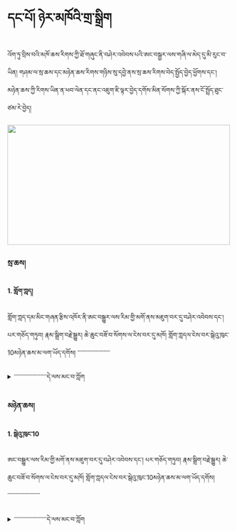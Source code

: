# དང་པོ། ཉེར་མཁོའི་གྲ་སྒྲིག

འོག་ཏུ་བྲིས་བའི་མཁོ་ཆས་རིགས་ཀྱི་ཐོ་གཞུང་ནི་བཤེར་འབེབས་པའི་ཨང་བསྒྱར་ལས་གཞི་ལ་མེད་དུ་མི་རུང་བ་ཡིན། གཤམ་ལ་སྲ་ཆས་དང་མཉེན་ཆས་རིགས་གཉིས་སུ་དབྱེ་ནས་སྲ་ཆས་རིགས་བེད་སྤྱོད་བྱེད་ཕྱོགས་དང་། མཉེན་ཆས་ཀྱི་རིགས་ཡིན་ན་ཕབ་ལེན་དང་ནང་འཇུག་ཇི་ལྟར་བྱེད་དགོས་མིན་སོགས་ཀྱི་སྐོར་ནས་ངོ་སྤྲོད་ཐུང་ཙམ་རེ་བྱེད།

<img src="https://user-images.githubusercontent.com/42564256/77600625-708cf780-6f43-11ea-845f-6896d5af980e.PNG" height="270" width="500" >

### སྲ་ཆས།

#### 1. གློག་ཀླད། <br/>
གློག་ཀླད་དམ་མིང་གཞན་རྩིས་འཁོར་ནི་ཨང་བསྒྱུར་ལས་རིམ་གྱི་མགོ་ནས་མཇུག་བར་དུ་བཤེར་འབེབས་དང་། པར་གཅོད་གཏུབ། རྣམ་སྒྲིག་བརྗེ་སྒྱུར། ཆེ་ཆུང་བཟོ་བ་སོགས་ལ་ངེས་བར་དུ་མཁོ། གློག་ཀླདལ་ངེས་བར་སྒེའུ་ཁུང་10མཉེན་ཆས་མ་ལག་ཡོད་དགོས། ་་་་་་་་་་་་་་་་་་་་་་་་་ 
<details><summary> ་་་་་་་་་་་་་་་་་་་་་་་་་དེ་ལས་མང་བ་ཀློག</summary><blockquote> 

<img src="https://user-images.githubusercontent.com/42564256/77605880-fa8f8d00-6f50-11ea-96d0-cb42d38a5d2f.jpg" height="220" width="270" >

#### 2. བཤེར་ཆས། Fujitsu fi-7160 <br/> 
བཤེས་ཆས་རིགས་མི་འདྲ་བ་མང་པོ་ཞིག་ཡོད་པའི་ནང་ནས་ Fujitsu fi-7160 ནི་དཔེ་ཆ་སྣ་རིང་དང་དེང་དུས་དཔེ་ཆ་སོགས་བཤེར་པར་ལེན་པར་སྟབས་བདེ་ལ་སྤུས་ཀ་ཡག་པོ་ཡོད་པ། བཤེར་ཆས་ཀྱི་བོང་ཚད་ཆུང་ལ་འཁྱེར་བདེ་བ། བཤེར་ཆས་ཀྱི་སྒྲིག་འགོད་ལས་སླ་བོ་ཡོད། འོན་ཀྱང་དཔེ་ཆའི་ཤོག་བུ་རྩབ་རལ་ལམ་འཕྲོ་བརླག་ཤོར་ཡོད་ཚེ་བཤེར་ཆས་འདིའི་ནང་བཤེར་པར་ལེན་མི་ཐུབ།

<img src="https://user-images.githubusercontent.com/42564256/77602360-3e31c900-6f48-11ea-9b9c-b700892d45dc.jpg" height="220" width="250" >

#### 3. ཟ་སྡེར། <br/> 
ཨང་བསྒྱུར་ལས་རིམ་སྐབས་བཤེར་པར་བླངས་རྗེས་མ་ཕྱི་པར་སྣོད། ཉར་ཚགས་པར་སྣོད། དྲ་སྤེལ་པར་སྣོད་སོགས་བརྩམས་ཆོས་རེར་པར་སྣོད་མ་འདྲ་གསུམ་རེ་ཉར་དགོས་པ་དང་། དེ་དག་ཉར་ཚགས་བྱེད་ས་ཟ་སྡེར་དགོས།  ཟ་སྡེར་གཉིས་ཉུང་མཐར་དགོས། ཟ་སྡེར་ཀྱི་གཤོང་ཚད་ག་ཚད་ཆེ་ན་དེ་ཙམ་ཡག 

<img src="https://user-images.githubusercontent.com/42564256/77602776-476f6580-6f49-11ea-9f63-7640c974b99a.jpg" height="220" width="250" >

#### 4. ཐིག་ཤིང་། <br/> 
ཨང་བསྒྱུར་ལས་རིམ་གྱི་བཤེར་པར་ལེན་སྐབས་བཤེར་བྱའི་དཔེ་ཆའི་ཤོག་ངོས་ཀྱི་དཀྱུས་ཞེང་ཚད་བླངས་ནས་སྒྲིག་འགོད་ཀྱི་ནང་དུ་འབྲི་དགོས་བས་ཚད་ལྡན་གྱི་ཐིག་ཤིང་གཅིག་ངེས་པར་དགོས། ཐིག་ཤིང་སྟེང་གི་ཚད་གཞི་ mm ཡོད་པ་ཞིག་ངེས་པར་དུ་དགོས།

<img src="https://user-images.githubusercontent.com/42564256/77603473-290a6980-6f4b-11ea-8c8c-12ff084cc2f3.png" height="220" width="250" >

#### 5. དེབ་ཀྱི་སྒལ་ཚིགས་གཏུབ་གྲི <br/> 
ཨང་བསྒྱུར་ལས་རིམ་སྐབས་དེང་དུས་དཔེ་ཆ་བཤེར་འབེབས་བྱེད་དགོས་ཚེ་དཔེ་ཆའི་སྒལ་ཚིགས་གཏུབ་དགོས། པར་རིས་ནང་གསལ་བཞིན་ཤོག་བུ་གཏུབ་གྲི་འགའ་གྲ་སྒྲིག་བྱས་ནས་འཇོག་དགོས། 
<img src="https://user-images.githubusercontent.com/42564256/77604538-b64ebd80-6f4d-11ea-8d3d-4e59851ba726.jpg" height="220" width="250" >

#### 6. གཏུབ་ལེབ།  <br/> 
གོང་དུ་གསལ་བ་བཞིན་དེབ་ཀྱི་སྒལ་ཚིགས་གཏུབ་སྐབས་ངེས་པར་དུ་གཏུབ་ལེབ་དགོས། གཏུབ་ལེབ་ངོས་སྙོམས་པོ་དང་འཇམ་པ་ཡོད་ན་བཟང་། པར་རིས་ནང་གསལ་བཞིན་གཏུབ་ལེབ་སྔོན་པོ་འམ་ཡང་ན་ཤེལ་སྒོ་བེད་སྤྱོད་བྱས་ན་འགྲིག

<img src="https://user-images.githubusercontent.com/42564256/77604539-b77fea80-6f4d-11ea-984a-7e1cf3076d38.png" height="220" width="250" > 

#### 7. བཤེར་ཆས་གཙང་བཟོའི་སྤྲིན་བལ།  <br/> 
བཤེར་ཆས་ཀྱི་སྟེང་དུ་ཐལ་རྡུལ་ཆགས་པ་སོགས་ཀྱི་སྐབས་གཙང་མ་བཟོ་དགོས། འདིར་སྤྲིན་བལ་མིན་དང་དེ་དང་མཚུངས་བའི་ཕྱིས་རས་སོགས་བེད་སྤྱད་ཆོག

<img src="https://user-images.githubusercontent.com/42564256/77605929-2579e100-6f51-11ea-9a2c-4f3e49a37bc3.jpg" height="220" width="250" > 

#### 8. དཔེ་ཆ་གཙང་བཟོའི་རྔ་ཕྱགས།  <br/> 
དཔེ་ཆ་སྣ་རིང་སོགས་ཡིན་རིང་ཁ་མ་ཕྱེ་བར་བཞག་ཐལ་རྡུལ་ཆགས་པ་སོགས་ཡོད་པས། དཔེ་ཆའི་སྒང་གི་ཐལ་རྡུལ་གཙང་ཕྱགས་དང་དེ་བཞིན་བཤེར་འབེབས་མ་བྱས་སྔོན་ལ་དཔེ་ཆའི་ལྡེབས་མ་རེ་རེ་བཞིན་གཙང་མ་བཟོ་དགོས།

<img src="https://user-images.githubusercontent.com/42564256/77605931-26ab0e00-6f51-11ea-9129-f644ba4fb6eb.jpg" height="220" width="250" >

#### 9. པར་ཆས་ཡོད་སའི་ཁ་པར།  <br/> 
དཔེ་ཆ་མཁོ་སྒྲུབ་བྱེད་སྐབས་དཔེ་ཆ་དངོས་སུ་བཤེར་འབེབས་བྱེད་དགོས་མིན་ཐག་གཅོད་བྱེད་པར་དཔེ་ཆའི་མདུན་ངོས་དང་དཔེ་བསྐྲུན་གསལ་བཤད་སོགས་པར་རྒྱབ་ནས་བསྐུར་དགོས་བས་ངེས་པར་དུ་ཁ་པར་པར་ཆས་ཡོད་པ་ཞིག་ཡིན་ན་ལས་འདི་སྒྲུབ་སྟབས་བདེ་ཡིན།

<img src="https://user-images.githubusercontent.com/42564256/77617995-70572100-6f70-11ea-8dbe-176cc1c9069f.png" height="350" width="250" >

</blockquote></details>

### མཉེན་ཆས།

#### 1. སྒེའུ་ཁུང་10 <br/>
ཨང་བསྒྱུར་ལས་རིམ་གྱི་མགོ་ནས་མཇུག་བར་དུ་བཤེར་འབེབས་དང་། པར་གཅོད་གཏུབ། རྣམ་སྒྲིག་བརྗེ་སྒྱུར། ཆེ་ཆུང་བཟོ་བ་སོགས་ལ་ངེས་བར་དུ་མཁོ། གློག་ཀླདལ་ངེས་བར་སྒེའུ་ཁུང་10མཉེན་ཆས་མ་ལག་ཡོད་དགོས། ་་་་་་་་་་་་་་་་་་་་་་་་་

<details><summary>་་་་་་་་་་་་་་་་་་་་་་་་་དེ་ལས་མང་བ་ཀློག</summary><blockquote>
<img src="https://user-images.githubusercontent.com/42564256/77626290-18281b00-6f80-11ea-924a-2a23741856c9.png" height="230" width="250" >


#### 2. བཤེར་ཆས་མཐུད་སྦྱོར་མཉེན་ཆས། Fijitsu fi-7160 <br/> 
Fijitsu fi-7160 [བཤེར་ཆས](https://github.com/buda-base/digitization-guidelines/wiki/Terminology-%E0%BD%96%E0%BD%A2%E0%BE%A1%E0%BC%8B%E0%BD%86%E0%BD%91%E0%BC%8D-%E6%9C%AF%E8%AF%AD#%E6%89%AB%E6%8F%8F%E5%99%A8-%E0%BD%96%E0%BD%A4%E0%BD%BA%E0%BD%A2%E0%BD%86%E0%BD%A6-scanner)་འདི་རྩིས་འཕྲུལ་ལ་མཐུད་ནས་དཔེ་ཆ་བཤེར་འབེབས་དང་བཤེར་པར་ཞིབ་འཇུག་བཅས་འདི་བརྒྱུད་ནས་བྱེད་དགོས་པ་ཡིན། འདི་དག་ཚང་མ་རྩིས་འཕྲུལ་དང་འབྲེལ་དགོས་དུས་རྩིས་འཕྲུལ་དང་[བཤེར་ཆས](https://github.com/buda-base/digitization-guidelines/wiki/Terminology-%E0%BD%96%E0%BD%A2%E0%BE%A1%E0%BC%8B%E0%BD%86%E0%BD%91%E0%BC%8D-%E6%9C%AF%E8%AF%AD#%E6%89%AB%E6%8F%8F%E5%99%A8-%E0%BD%96%E0%BD%A4%E0%BD%BA%E0%BD%A2%E0%BD%86%E0%BD%A6-scanner)་གཉིས་མཐུད་སྦྱོར་བྱེད་པའི་མཉེན་ཆས་འདི་རྩིས་འཕྲུལ་ནང་ཕབ་ལེན་བྱེད་དགོས། 

<img src="https://user-images.githubusercontent.com/42564256/77626303-1d856580-6f80-11ea-94ed-126252ba544a.png" height="220" width="240" >

དགོས་ངེས་སྙི་ཆས་འདི་ལ་རིགས་གསུམ་ཡོད་དེ་(TWAIN) (ISIS) (ScandALL PRO) འདི་དག་རྩིས་འཕྲུལ་ནང་[ཕབ་ལེན](https://github.com/buda-base/digitization-guidelines/releases/tag/fi-7160)་བྱེད་ཚུལ་གཉིས་ཡོད་མོད། གཤམ་དུ་བཀོད་པའི་ང་ཚོའི་དྲ་སྦྲེལ་ནས་ཐད་ཀར་རེ་རེ་བཞིན་ཕབ་ལེན་བྱེད་ཐུབ་པ་ཡིན། འོག་གི་སྙི་ཆས་གོ་རིམ་བཞིན་ཕབ་ལེན་དང་ནང་འཇུག་བྱེད་དགོས།
སྙི་ཆས། |
-- |
<a href="https://github.com/BuddhistDigitalResourceCenter/digitization-guidelines/releases/download/fi-7160/PSIPISIS-LX5-1_42_0c.exe"><button type="button" class="btn btn-success"><i class="fa fa-cloud-download"></i>  Fujitsu ISIS </button></a> |
<a href="https://github.com/BuddhistDigitalResourceCenter/digitization-guidelines/releases/download/fi-7160/PSIPTWAIN-1_42_0c.exe"><button type="button" class="btn btn-success"><i class="fa fa-cloud-download"></i>  Fujitsu TWAIN </button></a>|
<a href="https://github.com/BuddhistDigitalResourceCenter/digitization-guidelines/releases/download/fi-7160/SAPV213.exe"><button type="button" class="btn btn-success"><i class="fa fa-cloud-download"></i>   ScandALL PRO</button></a>|

མཉེན་ཆས་ནང་འཇུག་བྱེད་སྟངས། 

<img src="https://github.com/buda-base/digitization-guidelines/blob/master/docs/img/%E0%BD%89%E0%BD%BA%E0%BD%A2%E0%BC%8B%E0%BD%98%E0%BD%81%E0%BD%BC%E0%BC%8B%E0%BD%82%E0%BE%B2%E0%BC%8B%E0%BD%A6%E0%BE%92%E0%BE%B2%E0%BD%B2%E0%BD%82/scandallpro.gif" height="500" width="650" >

#### 3. XNView བཤེར་པར་གཙང་སྒྲིག <br/> 
[བཤེར་པར](https://github.com/buda-base/digitization-guidelines/wiki/Terminology-%E0%BD%96%E0%BD%A2%E0%BE%A1%E0%BC%8B%E0%BD%86%E0%BD%91%E0%BC%8D-%E6%9C%AF%E8%AF%AD#%E6%89%AB%E6%8F%8F%E7%9A%84%E5%9B%BE%E5%83%8F%E6%95%B0%E5%AD%97%E5%9B%BE%E5%83%8F-%E0%BD%96%E0%BD%A4%E0%BD%BA%E0%BD%A2%E0%BD%94%E0%BD%A2%E0%BD%A2%E0%BD%98%E0%BD%A1%E0%BD%84%E0%BD%93%E0%BD%91%E0%BD%94%E0%BD%BA%E0%BD%94%E0%BD%A2-scanned-imagedigital-image)་ཞིབ་འཇུག་གི་མགོ་གཞུག་ཀུན་ཏུ་XNView མཉེན་ཆས་འདི་བཀོལ་དགོས་པས། ཐོག་མར་ཁྱེད་ཀྱི་གློག་ཀླད་ནང་མཉེན་ཆས་འདི་ངེས་པར་ཕབ་ལེན་བྱེད་དགོས། མཉེན་ཆས་འདིའི་དྲ་ཚིགས་ལ་གཟིགས་འདོད་ཚེ་[འདིར་སྣུན](https://www.xnview.com/en/xnconvert/#downloads)། གཤམ་ནས་རང་གི་གློག་ཀླད་ཀྱི་རིགས་དང་མཐུན་པའི་XNView མཉེན་ཆས་ཕབ་ལེན་བྱོས།

<img src="https://user-images.githubusercontent.com/42564256/77626312-2118ec80-6f80-11ea-847f-0c11786537cd.png" height="220" width="250" >

སྒེའུ་ཁུང་གློག་ཀླད་ནང་ཕབ་ལེན། | ཀུ་ཤུ་རྟགས་ཅན་ནང་ཕབ་ལེན་།
| -- | -- 
| <a href="http://download.xnview.com/XnViewMP-win-x64.exe"><button type="button" class="btn btn-success"><i class="fa fa-cloud-download"></i> win 64bit </button></a> |   <a href="http://download.xnview.com/XnViewMP-mac.dmg"><button type="button" class="btn btn-success"><i class="fa fa-cloud-download"></i> iMac </button></a>
 <a href="http://download.xnview.com/XnViewMP-win.exe"><button type="button" class="btn btn-success"><i class="fa fa-cloud-download"></i> win 32bit </button></a>|

མཉེན་ཆས་ནང་འཇུག་བྱེད་སྟངས། 

<img src="https://github.com/buda-base/digitization-guidelines/blob/master/docs/img/%E0%BD%89%E0%BD%BA%E0%BD%A2%E0%BC%8B%E0%BD%98%E0%BD%81%E0%BD%BC%E0%BC%8B%E0%BD%82%E0%BE%B2%E0%BC%8B%E0%BD%A6%E0%BE%92%E0%BE%B2%E0%BD%B2%E0%BD%82/XnView.gif" height="500" width="650" >

#### 4. རེའུ་མིག་སྒྲིག་ས། excel ལྟ་བུ། <br/> 
ཨང་བསྒྱུར་དང་བཤེར་འབེབས་ཀྱི་ལས་རིམ་ཁྲོད་བཤེར་ཐོ་འགོད་པ་དང་། དཔེ་བསྐྲུན་གནས་ཚུལ་སོགས་ཐོ་འགོད་བྱེད་པར་excelསྙི་ཆས་ངེས་པར་དུ་མཁོ། 

<img src="https://user-images.githubusercontent.com/42564256/77626548-7f45cf80-6f80-11ea-8536-9c148c9c475d.png" height="220" width="320" >

#### 5. Audit tool མཉེན་ཆས། <br/> 
སྤུས་ཚད་བལྟ་འདོམས་མཉེན་ཆས་འདི་ནི་ནང་བསྟན་དཔེ་ཚོགས་ལྟེ་གནས་ཀྱི་ཨང་བསྒྱུར་ལས་རིམ་ལ་དམིགས་ཏེ་བཟོས་བ་ཞིག་ཡིན། མཉེན་ཆས་འདིའི་བྱེད་ལས་ནི་བཤེར་འབེབས་བྱས་རྗེས་མཁོ་སྒྲུབ་ཨང་ལྡན་གྱི་པར་སྣོད་ནང་དུ་མ་ཕྱི་པར་སྣོད། ཉར་ཚགས་པར་སྣོད། དྲ་སྤེལ་པར་སྣོད། དཔེ་བསྐྲུན་གནས་ཚུལ་སོགས་ནང་བསྟན་དཔེ་ཚོགས་ལྟེ་གནས་ཀྱི་ཨང་བསྒྱུར་ཚད་གཞི་དང་མཐུན་མིན་བལྟ་བྱེད་ཡིན། མཉེན་ཆས་འདིས་མིའི་ལས་ཀ་མང་པོ་ཞིག་ཉུང་དུ་བཏང་ཡོད། མཉེན་ཆས་ལ་རམ་འདེགས་མཉེན་ཆས་Javaངེས་པར་དུ་དགོས།

<img src="https://user-images.githubusercontent.com/42564256/77713735-232b8b80-7012-11ea-94f1-b443b425342d.PNG" height="220" width="320" > <br/>

མཉེན་ཆས་ཕབ་ལེན།|
-----|
[audit tool](https://github.com/buda-base/asset-manager/releases/download/V0.9-r-3/audit-test-shell-0.9-SNAPSHOT-1-Install.zip)|


#### 6. Java མ་ལག  <br/> 
མཉེན་ཆས་འདི་སྤུས་ཚད་བལྟ་འདོམས་མཉེན་ཆས་ལ་རམ་འདེགས་བྱེད་པར་མཁོ་བའི་མཉེན་ཆས་ཞིག་ཡིན། སྤུས་ཚད་བལྟ་འདོམས་མཉེན་ཆས་ནང་འཇུག་མ་བྱས་སྔོན་ལ་མཉེན་ཆས་འདི་ཕབ་ལེན་བྱས་ནས་ནང་འཇུག་བྱེད་དགོས། མཉེན་འདི་ནི་རིན་མེད་དང་དྲ་རྒྱའི་སྒང་ནས་ཐད་ཀར་ཕབ་ལེན་བྱེད་ཐུབ། འོག་གི་དྲ་ཐག་བརྒྱུད་ནས་ཀྱང་ཕབ་ལེན་བྱེད་ཐུབ།

<img src="https://user-images.githubusercontent.com/42564256/77713726-1eff6e00-7012-11ea-9f43-c29640be1125.png" height="220" width="320" > <br/>

མཉེན་ཆས་ཕབ་ལེན། |
-----|
[Java](https://github.com/buda-base/budax/releases/download/8.241/JavaSetup8u241.exe)|

མཉེན་ཆས་ནང་འཇུག་བྱེད་སྟངས། 

<img src="https://github.com/buda-base/digitization-guidelines/blob/master/docs/img/%E0%BD%89%E0%BD%BA%E0%BD%A2%E0%BC%8B%E0%BD%98%E0%BD%81%E0%BD%BC%E0%BC%8B%E0%BD%82%E0%BE%B2%E0%BC%8B%E0%BD%A6%E0%BE%92%E0%BE%B2%E0%BD%B2%E0%BD%82/java.gif" height="500" width="650" >

#### 7. Bibliosheet འགེངས་ཤོག  <br/> 
འགེངས་ཤོག་འདི་ནི་བཤེར་འབེབས་སྐབས་བཤེར་འབེབས་པ་དང་། དཔེ་ཆའི་རྩོམ་པ་པོ། དཔེ་བསྐྲུན་བྱེད་གནས། དཔེ་ཆའི་གནས་སྟངས་སོགས་གནས་ཚུལ་རྒྱས་པ་འབྲི་ས་ཞིག་ཡིན། དཔེ་ཆ་རེ་རེ་ལ་འགེངས་ཤོག་འདི་ངེས་བར་དུ་རྒྱངས་དགོས།

<img src="https://user-images.githubusercontent.com/42564256/77713737-245cb880-7012-11ea-9f76-d9341bff0d92.PNG" height="220" width="430" > 

འགེངས་ཤོག་རེའུ་མིག་ཕབ་ལེན། |
-----|
[Bibliographic info sheet](https://github.com/buda-base/digitization-guidelines/files/4654363/Biblipgraphic.Info.Sheet.xlsx)|

#### 8. བཤེར་ཐོའི་རེའུ་མིག  <br/> 
བཤེར་ཐོའི་རེའུ་མིག་ནི་བཤེར་འབེབས་མ་བྱས་པའི་སྔོན་ལ་དཔེ་ཆ་གང་དང་གང་བཤེར་འབེབས་བྱེད་དགོས་པ་སོགས་ཀྱི་ཐོ་གཞུང་ཞིག་ཡིན། བཤེར་འབེབས་པས་ཐོ་གཞུང་འདི་གཞིར་བཞག་ནས་དཔེ་ཆ་རྣམས་བཤེར་འབེབས་བྱེད་དགོས།

<img src="https://user-images.githubusercontent.com/42564256/77713959-d6948000-7012-11ea-92b8-904a9bb15c23.PNG" height="220" width="250" >

འགེངས་ཤོག་རེའུ་མིག་ཕབ་ལེན། |
-----|
[Scanning list table](https://github.com/buda-base/digitization-guidelines/files/4573244/Scanning.list.Table.xlsx)|

</blockquote></details> 
